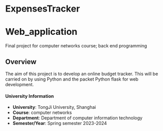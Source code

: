 # ExpensesTracker

# Web_application
 Final project for computer networks course; back end programming

## Overview
The aim of this project is to develop an online budget tracker. This
will be carried on by using Python and the packet Python flask for web
development.

#### University Information 
- **University**: TongJi University, Shanghai
- **Course**: computer networks
- **Department**: Department of computer information technology
- **Semester/Year**: Spring semester 2023-2024 
